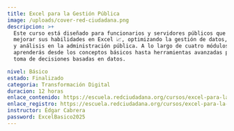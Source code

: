 ```yaml
---
title: Excel para la Gestión Pública
image: /uploads/cover-red-ciudadana.png
descripcion: >+
  Este curso está diseñado para funcionarios y servidores públicos que desean
  mejorar sus habilidades en Excel 📈, optimizando la gestión de datos, reportes
  y análisis en la administración pública. A lo largo de cuatro módulos,
  aprenderás desde los conceptos básicos hasta herramientas avanzadas para la
  toma de decisiones basadas en datos.

nivel: Básico
estado: Finalizado
categoria: Transformación Digital
duracion: 12 horas
enlace_contenido: https://escuela.redciudadana.org/cursos/excel-para-la-gestion-publica/
enlace_registro: https://escuela.redciudadana.org/cursos/excel-para-la-gestion-publica/
instructor: Édgar Cabrera
password: ExcelBasico2025
---
```


